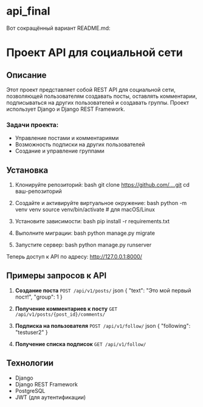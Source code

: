 # api_final

Вот сокращённый вариант README.md:

# Проект API для социальной сети

## Описание
Этот проект представляет собой REST API для социальной сети, позволяющей пользователям создавать посты, оставлять комментарии, подписываться на других пользователей и создавать группы. Проект использует Django и Django REST Framework.

### Задачи проекта:
- Управление постами и комментариями
- Возможность подписки на других пользователей
- Создание и управление группами

## Установка

1. Клонируйте репозиторий:
    bash
    git clone https://github.com/....git
    cd ваш-репозиторий

2. Создайте и активируйте виртуальное окружение:
    bash
    python -m venv venv
    source venv/bin/activate  # для macOS/Linux

3. Установите зависимости:
    bash
    pip install -r requirements.txt

4. Выполните миграции:
    bash
    python manage.py migrate

5. Запустите сервер:
    bash
    python manage.py runserver

Теперь доступ к API по адресу: http://127.0.0.1:8000/

## Примеры запросов к API

1. **Создание поста**
   `POST /api/v1/posts/`
    json
    {
        "text": "Это мой первый пост!",
        "group": 1
    }

2. **Получение комментариев к посту**
   `GET /api/v1/posts/{post_id}/comments/`

3. **Подписка на пользователя**
   `POST /api/v1/follow/`
    json
    {
        "following": "testuser2"
    }

4. **Получение списка подписок**
   `GET /api/v1/follow/`

## Технологии
- Django
- Django REST Framework
- PostgreSQL
- JWT (для аутентификации)
